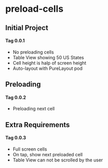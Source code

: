 # preload-cells

## Initial Project

#### Tag 0.0.1

- No preloading cells
- Table View showing 50 US States
- Cell height is halp of screen height
- Auto-layout with PureLayout pod

## Preloading

#### Tag 0.0.2

- Preloading next cell
 
## Extra Requirements

#### Tag 0.0.3

- Full screen cells
- On tap, show next preloaded cell
- Table View can not be scrolled by the user 

